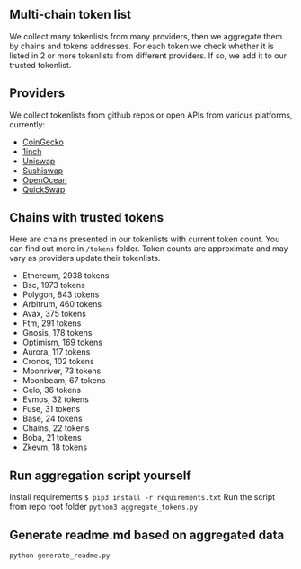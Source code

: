 
## Multi-chain token list 
We collect many tokenlists from many providers, then we aggregate them by chains and tokens addresses. 
For each token we check whether it is listed in 2 or more tokenlists from different providers. If so, 
we add it to our trusted tokenlist.

## Providers
We collect tokenlists from github repos or open APIs from various platforms, currently:
- [CoinGecko](https://www.coingecko.com/)
- [1inch](https://app.1inch.io/)
- [Uniswap](https://uniswap.org/)
- [Sushiswap](https://www.sushi.com/)
- [OpenOcean](https://openocean.finance/)
- [QuickSwap](https://quickswap.exchange/#/swap)

## Chains with trusted tokens
Here are chains presented in our tokenlists with current token count. You can find out more in `/tokens` folder.
Token counts are approximate and may vary as providers update their tokenlists.
- Ethereum, 2938 tokens
- Bsc, 1973 tokens
- Polygon, 843 tokens
- Arbitrum, 460 tokens
- Avax, 375 tokens
- Ftm, 291 tokens
- Gnosis, 178 tokens
- Optimism, 169 tokens
- Aurora, 117 tokens
- Cronos, 102 tokens
- Moonriver, 73 tokens
- Moonbeam, 67 tokens
- Celo, 36 tokens
- Evmos, 32 tokens
- Fuse, 31 tokens
- Base, 24 tokens
- Chains, 22 tokens
- Boba, 21 tokens
- Zkevm, 18 tokens

## Run aggregation script yourself
Install requirements
```$ pip3 install -r requirements.txt```
Run the script from repo root folder
```python3 aggregate_tokens.py```
## Generate readme.md based on aggregated data
```bash
python generate_readme.py
```
